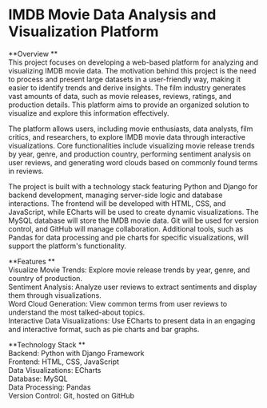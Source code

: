 # IMDB Movie Data Analysis and Visualization Platform
**Overview
**    
This project focuses on developing a web-based platform for analyzing and visualizing IMDB movie data. The motivation behind this project is the need to process and present large datasets in a user-friendly way, making it easier to identify trends and derive insights. The film industry generates vast amounts of data, such as movie releases, reviews, ratings, and production details. This platform aims to provide an organized solution to visualize and explore this information effectively.    
    
The platform allows users, including movie enthusiasts, data analysts, film critics, and researchers, to explore IMDB movie data through interactive visualizations. Core functionalities include visualizing movie release trends by year, genre, and production country, performing sentiment analysis on user reviews, and generating word clouds based on commonly found terms in reviews.    
    
The project is built with a technology stack featuring Python and Django for backend development, managing server-side logic and database interactions. The frontend will be developed with HTML, CSS, and JavaScript, while ECharts will be used to create dynamic visualizations. The MySQL database will store the IMDB movie data. Git will be used for version control, and GitHub will manage collaboration. Additional tools, such as Pandas for data processing and pie charts for specific visualizations, will support the platform's functionality.    
      
**Features
**    
Visualize Movie Trends: Explore movie release trends by year, genre, and country of production.    
Sentiment Analysis: Analyze user reviews to extract sentiments and display them through visualizations.    
Word Cloud Generation: View common terms from user reviews to understand the most talked-about topics.    
Interactive Data Visualizations: Use ECharts to present data in an engaging and interactive format, such as pie charts and bar graphs.    
    
**Technology Stack
**    
Backend: Python with Django Framework    
Frontend: HTML, CSS, JavaScript    
Data Visualizations: ECharts    
Database: MySQL    
Data Processing: Pandas    
Version Control: Git, hosted on GitHub

